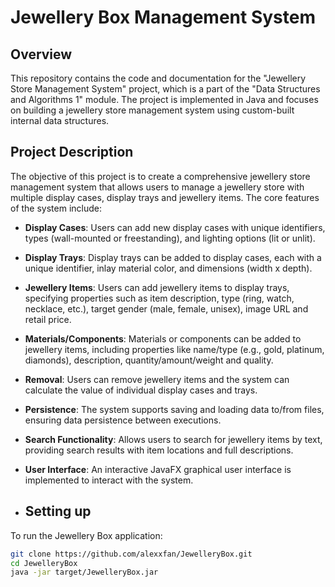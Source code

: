 # Jewellery Box Management System 

## Overview

This repository contains the code and documentation for the "Jewellery Store Management System" project, which is a part of the "Data Structures and Algorithms 1" module. The project is implemented in Java and focuses on building a jewellery store management system using custom-built internal data structures.

## Project Description

The objective of this project is to create a comprehensive jewellery store management system that allows users to manage a jewellery store with multiple display cases, display trays and jewellery items. The core features of the system include:

- **Display Cases**: Users can add new display cases with unique identifiers, types (wall-mounted or freestanding), and lighting options (lit or unlit).

- **Display Trays**: Display trays can be added to display cases, each with a unique identifier, inlay material color, and dimensions (width x depth).

- **Jewellery Items**: Users can add jewellery items to display trays, specifying properties such as item description, type (ring, watch, necklace, etc.), target gender (male, female, unisex), image URL and retail price.

- **Materials/Components**: Materials or components can be added to jewellery items, including properties like name/type (e.g., gold, platinum, diamonds), description, quantity/amount/weight and quality.

- **Removal**: Users can remove jewellery items and the system can calculate the value of individual display cases and trays.

- **Persistence**: The system supports saving and loading data to/from files, ensuring data persistence between executions.
  
- **Search Functionality**: Allows users to search for jewellery items by text, providing search results with item locations and full descriptions.

- **User Interface**: An interactive JavaFX graphical user interface is implemented to interact with the system.

- ## Setting up

To run the Jewellery Box application:

   ```bash
   git clone https://github.com/alexxfan/JewelleryBox.git
   cd JewelleryBox
   java -jar target/JewelleryBox.jar
